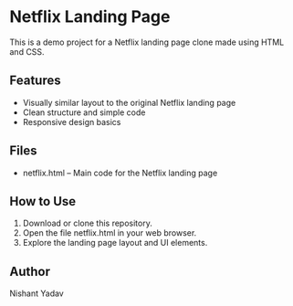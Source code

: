 # Netflix Landing Page

This is a demo project for a Netflix landing page clone made using HTML and CSS.

## Features

- Visually similar layout to the original Netflix landing page
- Clean structure and simple code
- Responsive design basics

## Files

- netflix.html – Main code for the Netflix landing page

## How to Use

1. Download or clone this repository.
2. Open the file netflix.html in your web browser.
3. Explore the landing page layout and UI elements.

## Author

Nishant Yadav
